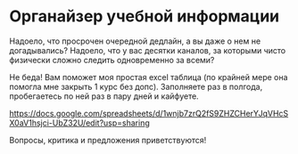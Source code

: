 # Органайзер учебной информации

Надоело, что просрочен очередной дедлайн, а вы даже о нем не догадывались? Надоело, что у вас десятки каналов, за которыми чисто физически сложно следить одновременно за всеми?

Не беда! Вам поможет моя простая excel таблица (по крайней мере она помогла мне закрыть 1 курс без допс). Заполняете раз в полгода, пробегаетесь по ней раз в пару дней и кайфуете.

https://docs.google.com/spreadsheets/d/1wnjb7zrQ2fS9ZHZCHerYJqVHcSX0aV1hsjci-UbZ32U/edit?usp=sharing

Вопросы, критика и предложения приветствуются!